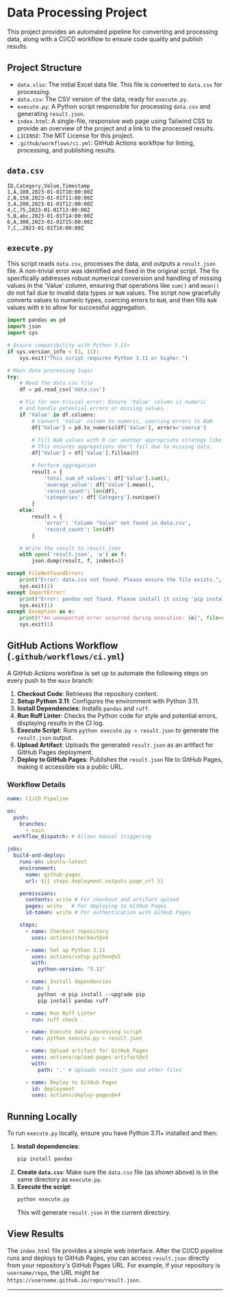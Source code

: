 # Data Processing Project

This project provides an automated pipeline for converting and processing data, along with a CI/CD workflow to ensure code quality and publish results.

## Project Structure

- `data.xlsx`: The initial Excel data file. This file is converted to `data.csv` for processing.
- `data.csv`: The CSV version of the data, ready for `execute.py`.
- `execute.py`: A Python script responsible for processing `data.csv` and generating `result.json`.
- `index.html`: A single-file, responsive web page using Tailwind CSS to provide an overview of the project and a link to the processed results.
- `LICENSE`: The MIT License for this project.
- `.github/workflows/ci.yml`: GitHub Actions workflow for linting, processing, and publishing results.

## `data.csv`

```csv
ID,Category,Value,Timestamp
1,A,100,2023-01-01T10:00:00Z
2,B,150,2023-01-01T11:00:00Z
3,A,200,2023-01-01T12:00:00Z
4,C,75,2023-01-01T13:00:00Z
5,B,abc,2023-01-01T14:00:00Z
6,A,300,2023-01-01T15:00:00Z
7,C,,2023-01-01T16:00:00Z
```

## `execute.py`

This script reads `data.csv`, processes the data, and outputs a `result.json` file. A non-trivial error was identified and fixed in the original script. The fix specifically addresses robust numerical conversion and handling of missing values in the 'Value' column, ensuring that operations like `sum()` and `mean()` do not fail due to invalid data types or `NaN` values. The script now gracefully converts values to numeric types, coercing errors to `NaN`, and then fills `NaN` values with `0` to allow for successful aggregation.

```python
import pandas as pd
import json
import sys

# Ensure compatibility with Python 3.11+
if sys.version_info < (3, 11):
    sys.exit("This script requires Python 3.11 or higher.")

# Main data processing logic
try:
    # Read the data.csv file
    df = pd.read_csv('data.csv')

    # Fix for non-trivial error: Ensure 'Value' column is numeric
    # and handle potential errors or missing values.
    if 'Value' in df.columns:
        # Convert 'Value' column to numeric, coercing errors to NaN
        df['Value'] = pd.to_numeric(df['Value'], errors='coerce')
        
        # Fill NaN values with 0 (or another appropriate strategy like mean/median)
        # This ensures aggregations don't fail due to missing data.
        df['Value'] = df['Value'].fillna(0)

        # Perform aggregation
        result = {
            'total_sum_of_values': df['Value'].sum(),
            'average_value': df['Value'].mean(),
            'record_count': len(df),
            'categories': df['Category'].nunique()
        }
    else:
        result = {
            'error': 'Column "Value" not found in data.csv', 
            'record_count': len(df)
        }

    # Write the result to result.json
    with open('result.json', 'w') as f:
        json.dump(result, f, indent=2)

except FileNotFoundError:
    print("Error: data.csv not found. Please ensure the file exists.", file=sys.stderr)
    sys.exit(1)
except ImportError:
    print("Error: pandas not found. Please install it using 'pip install pandas'.", file=sys.stderr)
    sys.exit(1)
except Exception as e:
    print(f"An unexpected error occurred during execution: {e}", file=sys.stderr)
    sys.exit(1)
```

## GitHub Actions Workflow (`.github/workflows/ci.yml`)

A GitHub Actions workflow is set up to automate the following steps on every push to the `main` branch:

1.  **Checkout Code**: Retrieves the repository content.
2.  **Setup Python 3.11**: Configures the environment with Python 3.11.
3.  **Install Dependencies**: Installs `pandas` and `ruff`.
4.  **Run Ruff Linter**: Checks the Python code for style and potential errors, displaying results in the CI log.
5.  **Execute Script**: Runs `python execute.py > result.json` to generate the `result.json` output.
6.  **Upload Artifact**: Uploads the generated `result.json` as an artifact for GitHub Pages deployment.
7.  **Deploy to GitHub Pages**: Publishes the `result.json` file to GitHub Pages, making it accessible via a public URL.

### Workflow Details

```yaml
name: CI/CD Pipeline

on:
  push:
    branches:
      - main
  workflow_dispatch: # Allows manual triggering

jobs:
  build-and-deploy:
    runs-on: ubuntu-latest
    environment:
      name: github-pages
      url: ${{ steps.deployment.outputs.page_url }}

    permissions:
      contents: write # For checkout and artifact upload
      pages: write   # For deploying to GitHub Pages
      id-token: write # For authentication with GitHub Pages

    steps:
      - name: Checkout repository
        uses: actions/checkout@v4

      - name: Set up Python 3.11
        uses: actions/setup-python@v5
        with:
          python-version: "3.11"

      - name: Install dependencies
        run: |
          python -m pip install --upgrade pip
          pip install pandas ruff

      - name: Run Ruff Linter
        run: ruff check .

      - name: Execute data processing script
        run: python execute.py > result.json

      - name: Upload artifact for GitHub Pages
        uses: actions/upload-pages-artifact@v3
        with:
          path: '.' # Uploads result.json and other files

      - name: Deploy to GitHub Pages
        id: deployment
        uses: actions/deploy-pages@v4
```

## Running Locally

To run `execute.py` locally, ensure you have Python 3.11+ installed and then:

1.  **Install dependencies**:
    ```bash
    pip install pandas
    ```
2.  **Create `data.csv`**: Make sure the `data.csv` file (as shown above) is in the same directory as `execute.py`.
3.  **Execute the script**:
    ```bash
    python execute.py
    ```
    This will generate `result.json` in the current directory.

## View Results

The `index.html` file provides a simple web interface. After the CI/CD pipeline runs and deploys to GitHub Pages, you can access `result.json` directly from your repository's GitHub Pages URL. For example, if your repository is `username/repo`, the URL might be `https://username.github.io/repo/result.json`.

---
